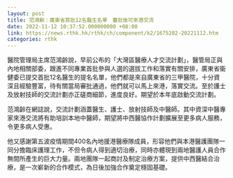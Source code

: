 ```yaml
---
layout: post
title: 范鴻齡：廣東省首批12名醫生名單　審批後可來港交流
date: 2022-11-12 10:37:52.000000000 +08:00
link: https://news.rthk.hk/rthk/ch/component/k2/1675282-20221112.htm
categories: rthk
---
```


醫院管理局主席范鴻齡說，早前公布的「大灣區醫療人才交流計劃」，醫管局正與內地相關部委，跟進不同專業首批參與人選的選拔工作和落實有關安排，廣東省衞健委已提交首批12名醫生的提名名單，他們都是來自廣東省的三甲醫院，十分資深且經驗豐富，待有關當局審批通過，他們就可以馬上來港，落實交流。至於護士及放射技師的交流計劃亦正磋商細節，進度良好。期望於本年底啟動交流計劃。

范鴻齡在網誌說，交流計劃涵蓋醫生、護士、放射技師及中醫師。其中資深中醫專家來港交流將有助培訓本地中醫師，期望將中西醫協作計劃擴展至更多病人服務，令更多病人受惠。

他又感謝第五波疫情期間400名內地援港醫療隊成員，形容他們與本港醫護團隊一同分擔臨床護理工作，不但令病人得到適切治療，同時亦體現到兩地醫護人員合作無間所產生的巨大力量。兩地團隊一起商討及制定治療方案，提供中西醫結合治療，是一次嶄新的合作模式，為日後加強合作奠定穩固基礎。
